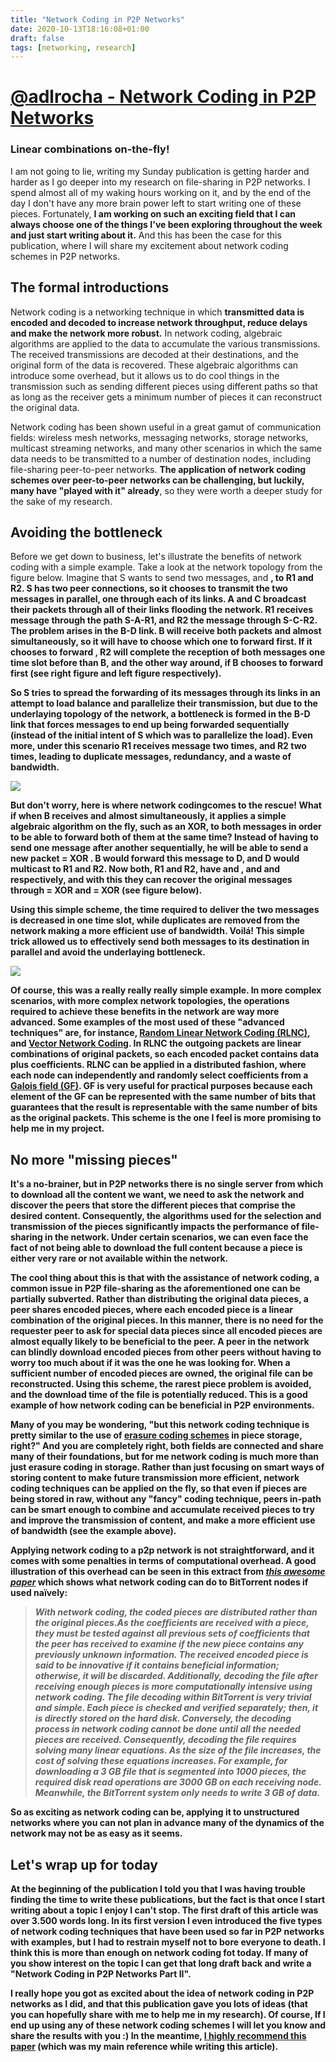 ```yaml
---
title: "Network Coding in P2P Networks"
date: 2020-10-13T18:16:08+01:00
draft: false
tags: [networking, research]
---
```

[@adlrocha - Network Coding in P2P Networks](https://adlrocha.substack.com/people/3137214-alfonso-de-la-rocha)
==========================================

### Linear combinations on-the-fly!

I am not going to lie, writing my Sunday publication is getting harder and harder as I go deeper into my research on file-sharing in P2P networks. I spend almost all of my waking hours working on it, and by the end of the day I don't have any more brain power left to start writing one of these pieces. Fortunately, **I am working on such an exciting field that I can always choose one of the things I've been exploring throughout the week and just start writing about it.** And this has been the case for this publication, where I will share my excitement about network coding schemes in P2P networks.

**The formal introductions**
----------------------------

Network coding is a networking technique in which **transmitted data is encoded and decoded to increase network throughput, reduce delays and make the network more robust.** In network coding, algebraic algorithms are applied to the data to accumulate the various transmissions. The received transmissions are decoded at their destinations, and the original form of the data is recovered. These algebraic algorithms can introduce some overhead, but it allows us to do cool things in the transmission such as sending different pieces using different paths so that as long as the receiver gets a minimum number of pieces it can reconstruct the original data.

Network coding has been shown useful in a great gamut of communication fields: wireless mesh networks, messaging networks, storage networks, multicast streaming networks, and many other scenarios in which the same data needs to be transmitted to a number of destination nodes, including file-sharing peer-to-peer networks. **The application of network coding schemes over peer-to-peer networks can be challenging, but luckily, many have "played with it" already**, so they were worth a deeper study for the sake of my research.

**Avoiding the bottleneck**
---------------------------

Before we get down to business, let's illustrate the benefits of network coding with a simple example. Take a look at the network topology from the figure below. Imagine that S wants to send two messages, <a> and <b>, to R1 and R2. S has two peer connections, so it chooses to transmit the two messages in parallel, one through each of its links. A and C broadcast their packets through all of their links flooding the network. R1 receives message <a> through the path S-A-R1, and R2 the message <b> through S-C-R2. The problem arises in the B-D link. **B will receive both packets <a> and <b> almost simultaneously, so it will have to choose which one to forward first.** If it chooses to forward <a>, R2 will complete the reception of both messages one time slot before than B, and the other way around, if B chooses to forward <b> first (see right figure and left figure respectively). 

So S tries to spread the forwarding of its messages through its links in an attempt to load balance and parallelize their transmission, but due to the underlaying topology of the network, a bottleneck is formed in the B-D link that forces messages to end up being forwarded sequentially (instead of the initial intent of S which was to parallelize the load). Even more, **under this scenario R1 receives message <a> two times, and R2 <b> two times, leading to duplicate messages, redundancy, and a waste of bandwidth.**

[![](https://cdn.substack.com/image/fetch/w_1456,c_limit,f_auto,q_auto:good,fl_progressive:steep/https%3A%2F%2Fbucketeer-e05bbc84-baa3-437e-9518-adb32be77984.s3.amazonaws.com%2Fpublic%2Fimages%2Fd529fa90-5a3e-4292-94d0-9fb66b3d47dd_583x471.png)](https://cdn.substack.com/image/fetch/f_auto,q_auto:good,fl_progressive:steep/https%3A%2F%2Fbucketeer-e05bbc84-baa3-437e-9518-adb32be77984.s3.amazonaws.com%2Fpublic%2Fimages%2Fd529fa90-5a3e-4292-94d0-9fb66b3d47dd_583x471.png)

But don't worry, here is where network codingcomes to the rescue! **What if when B receives <a> and <b> almost simultaneously, it applies a simple algebraic algorithm on the fly, such as an XOR, to both messages in order to be able to forward both of them at the same time?** Instead of having to send one message after another sequentially, he will be able to send a new packet <c> = <a> XOR <b>. B would forward this message to D, and D would multicast <c> to R1 and R2. Now both, R1 and R2, have <a> and <c>, and <b> and <c> respectively, and with this they can recover the original messages through <b> = <c> XOR <a> and <a> = <c> XOR <b> (see figure below).

Using this simple scheme, the time required to deliver the two messages is decreased in one time slot, **while duplicates are removed from the network making a more efficient use of bandwidth.** Voilá! This simple trick allowed us to effectively send both messages to its destination in parallel and avoid the underlaying bottleneck.

[![](https://cdn.substack.com/image/fetch/w_1456,c_limit,f_auto,q_auto:good,fl_progressive:steep/https%3A%2F%2Fbucketeer-e05bbc84-baa3-437e-9518-adb32be77984.s3.amazonaws.com%2Fpublic%2Fimages%2Fcba8fbd7-f68f-4326-9a45-021444f23d36_367x609.png)](https://cdn.substack.com/image/fetch/f_auto,q_auto:good,fl_progressive:steep/https%3A%2F%2Fbucketeer-e05bbc84-baa3-437e-9518-adb32be77984.s3.amazonaws.com%2Fpublic%2Fimages%2Fcba8fbd7-f68f-4326-9a45-021444f23d36_367x609.png)

Of course, this was a really really really simple example. In more complex scenarios, with more complex network topologies, the operations required to achieve these benefits in the network are way more advanced. **Some examples of the most used of these "advanced techniques" are, for instance, [Random Linear Network Coding (RLNC)](https://en.wikipedia.org/wiki/Linear_network_coding), and [Vector Network Coding](https://infoscience.epfl.ch/record/144144).** In RLNC the outgoing packets are linear combinations of original packets, so each encoded packet contains data plus coefficients. RLNC can be applied in a distributed fashion, where each node can independently and randomly select coefficients from a [Galois field (GF)](https://encyclopediaofmath.org/wiki/Galois_field). GF is very useful for practical purposes because each element of the GF can be represented with the same number of bits that guarantees that the result is representable with the same number of bits as the original packets. This scheme is the one I feel is more promising to help me in my project.

**No more "missing pieces"**
----------------------------

It's a no-brainer, but in P2P networks there is no single server from which to download all the content we want, we need to ask the network and discover the peers that store the different pieces that comprise the desired content. Consequently, the algorithms used for the selection and transmission of the pieces significantly impacts the performance of file-sharing in the network. Under certain scenarios, **we can even face the fact of not being able to download the full content because a piece is either very rare or not available within the network.**

The cool thing about this is that with the assistance of network coding, a common issue in P2P file-sharing as the aforementioned one can be partially subverted. Rather than distributing the original data pieces, **a peer shares encoded pieces, where each encoded piece is a linear combination of the original pieces.** In this manner, there is no need for the requester peer to ask for special data pieces since all encoded pieces are almost equally likely to be beneficial to the peer. A peer in the network can blindly download encoded pieces from other peers without having to worry too much about if it was the one he was looking for. **When a sufficient number of encoded pieces are owned, the original file can be reconstructed.** Using this scheme, the rarest piece problem is avoided, and the download time of the file is potentially reduced. This is a good example of how network coding can be beneficial in P2P environments.

Many of you may be wondering, "but this network coding technique is pretty similar to the use of [erasure coding schemes](https://en.wikipedia.org/wiki/Erasure_code) in piece storage, right?" And you are completely right, both fields are connected and share many of their foundations, but **for me network coding is much more than just erasure coding in storage.** Rather than just focusing on smart ways of storing content to make future transmission more efficient, network coding techniques can be applied on the fly, so that even if pieces are being stored in raw, without any "fancy" coding technique, peers in-path can be smart enough to combine and accumulate received pieces to try and improve the transmission of content, and make a more efficient use of bandwidth (see the example above).

**Applying network coding to a p2p network is not straightforward, and it comes with some penalties in terms of computational overhead.** A good illustration of this overhead can be seen in this extract from *[this awesome paper](https://www.mdpi.com/2076-3417/10/7/2206/htm)* which shows what network coding can do to BitTorrent nodes if used naïvely:

> *With network coding, the coded pieces are distributed rather than the original pieces.As the coefficients are received with a piece, they must be tested against all previous sets of coefficients that the peer has received to examine if the new piece contains any previously unknown information. The received encoded piece is said to be innovative if it contains beneficial information; otherwise, it will be discarded. Additionally, decoding the file after receiving enough pieces is more computationally intensive using network coding. The file decoding within BitTorrent is very trivial and simple. Each piece is checked and verified separately; then, it is directly stored on the hard disk.  Conversely, the decoding process in network coding cannot be done until all the needed pieces are received. Consequently, decoding the file requires solving many linear equations. As the size of the file increases, the cost of solving these equations increases. For example, **for downloading a 3 GB file that is segmented into 1000 pieces, the required disk read operations are 3000 GB on each receiving node.** Meanwhile, the BitTorrent system only needs to write 3 GB of data.*

So as exciting as network coding can be, applying it to unstructured networks where you can not plan in advance many of the dynamics of the network may not be as easy as it seems.

**Let's wrap up for today**
---------------------------

At the beginning of the publication I told you that I was having trouble finding the time to write these publications, but the fact is that once I start writing about a topic I enjoy I can't stop. The first draft of this article was over 3.500 words long. In its first version I even introduced the five types of network coding techniques that have been used so far in P2P networks with examples, but I had to restrain myself not to bore everyone to death. I think this is more than enough on network coding fot today. **If many of you show interest on the topic I can get that long draft back and write a "Network Coding in P2P Networks Part II".**

I really hope you got as excited about the idea of network coding in P2P networks as I did, and that this publication gave you lots of ideas (that you can hopefully share with me to help me in my research). Of course, **If I end up using any of these network coding schemes I will let you know and share the results with you** :) In the meantime, [I highly recommend this paper](https://www.mdpi.com/2076-3417/10/7/2206/htm) (which was my main reference while writing this article).